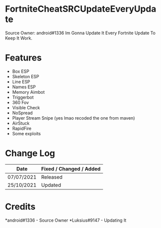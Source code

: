 # FortniteCheatSRCUpdateEveryUpdate
Source Owner: android#1336
Im Gonna Update It Every Fortnite Update To Keep It Work.


# Features
* Box ESP
* Skeleton ESP
* Line ESP
* Names ESP
* Memory Aimbot
* Triggerbot
* 360 Fov
* Visible Check
* NoSpread
* Player Stream Snipe (yes lmao recoded the one from maven)
* AirStuck
* RapidFire
* Some exploits


# Change Log 
| Date         | Fixed / Changed / Added |
| ------------ | ----------------------- |
| 07/07/2021   | Released                |
| 25/10/2021   | Updated                 |
        


# Credits 

*android#1336 - Source Owner
*Luksius#9147 - Updating It
